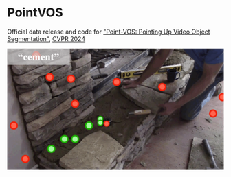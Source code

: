 # PointVOS
Official data release and code for ["Point-VOS: Pointing Up Video Object Segmentation"](https://pointvos.github.io/), [CVPR 2024](cvpr2023.thecvf.com)

![teaser](assets/teaser/kinetics/0bc07337743ba8a989eb940729daa1bc.gif)


